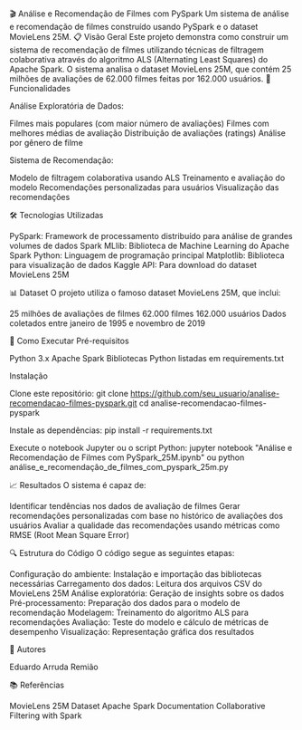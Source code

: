 🎬 Análise e Recomendação de Filmes com PySpark
Um sistema de análise e recomendação de filmes construído usando PySpark e o dataset MovieLens 25M.
📋 Visão Geral
Este projeto demonstra como construir um sistema de recomendação de filmes utilizando técnicas de filtragem colaborativa através do algoritmo ALS (Alternating Least Squares) do Apache Spark. O sistema analisa o dataset MovieLens 25M, que contém 25 milhões de avaliações de 62.000 filmes feitas por 162.000 usuários.
🌟 Funcionalidades

Análise Exploratória de Dados:

Filmes mais populares (com maior número de avaliações)
Filmes com melhores médias de avaliação
Distribuição de avaliações (ratings)
Análise por gênero de filme


Sistema de Recomendação:

Modelo de filtragem colaborativa usando ALS
Treinamento e avaliação do modelo
Recomendações personalizadas para usuários
Visualização das recomendações



🛠 Tecnologias Utilizadas

PySpark: Framework de processamento distribuído para análise de grandes volumes de dados
Spark MLlib: Biblioteca de Machine Learning do Apache Spark
Python: Linguagem de programação principal
Matplotlib: Biblioteca para visualização de dados
Kaggle API: Para download do dataset MovieLens 25M

📊 Dataset
O projeto utiliza o famoso dataset MovieLens 25M, que inclui:

25 milhões de avaliações de filmes
62.000 filmes
162.000 usuários
Dados coletados entre janeiro de 1995 e novembro de 2019

🚀 Como Executar
Pré-requisitos

Python 3.x
Apache Spark
Bibliotecas Python listadas em requirements.txt

Instalação

Clone este repositório:
git clone https://github.com/seu_usuario/analise-recomendacao-filmes-pyspark.git
cd analise-recomendacao-filmes-pyspark

Instale as dependências:
pip install -r requirements.txt

Execute o notebook Jupyter ou o script Python:
jupyter notebook "Análise e Recomendação de Filmes com PySpark_25M.ipynb"
ou
python análise_e_recomendação_de_filmes_com_pyspark_25m.py


📈 Resultados
O sistema é capaz de:

Identificar tendências nos dados de avaliação de filmes
Gerar recomendações personalizadas com base no histórico de avaliações dos usuários
Avaliar a qualidade das recomendações usando métricas como RMSE (Root Mean Square Error)

🔍 Estrutura do Código
O código segue as seguintes etapas:

Configuração do ambiente: Instalação e importação das bibliotecas necessárias
Carregamento dos dados: Leitura dos arquivos CSV do MovieLens 25M
Análise exploratória: Geração de insights sobre os dados
Pré-processamento: Preparação dos dados para o modelo de recomendação
Modelagem: Treinamento do algoritmo ALS para recomendações
Avaliação: Teste do modelo e cálculo de métricas de desempenho
Visualização: Representação gráfica dos resultados


👥 Autores

Eduardo Arruda Remião

📚 Referências

MovieLens 25M Dataset
Apache Spark Documentation
Collaborative Filtering with Spark
